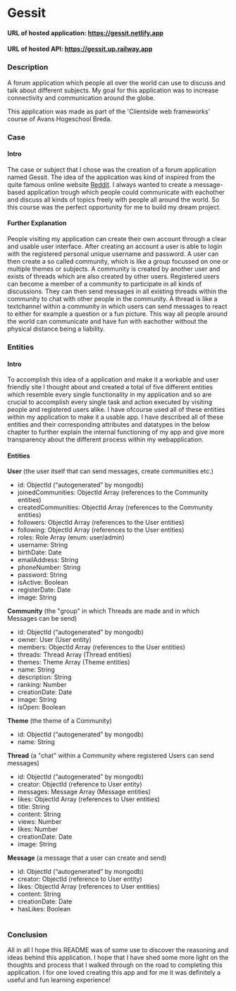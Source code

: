
# Gessit

#### URL of hosted application: https://gessit.netlify.app
#### URL of hosted API: https://gessit.up.railway.app

### Description

A forum application which people all over the world can use to 
discuss and talk about different subjects. My goal for this 
application was to increase connectivity and communication around 
the globe.

This application was made as part of the 'Clientside web 
frameworks' course of Avans Hogeschool Breda.


### Case
#### Intro

The case or subject that I chose was the creation of a forum 
application named Gessit. The idea of the application 
was kind of inspired from the quite famous online 
website [Reddit](https://www.reddit.com/). I always wanted 
to create a message-based application trough which people 
could communicate with eachother and discuss all kinds of 
topics freely with people all around the world. So this course 
was the perfect opportunity for me to build my dream project.

#### Further Explanation

People visiting my application can create their own account through
a clear and usable user interface. After creating an account a user
is able to login with the registered personal unique username and 
password. A user can then create a so called community, which is 
like a group focussed on one or multiple themes or subjects. A 
community is created by another user and exists of threads which are 
also created by other users. Registered users can become a member 
of a community to participate in all kinds of discussions. They can
then send messages in all existing threads within the community to 
chat with other people in the community. A thread is like a 
textchannel within a community in which users can send messages to 
react to either for example a question or a fun picture. This way 
all people around the world can communicate and have fun with eachother
without the physical distance being a liability. 

### Entities
#### Intro

To accomplish this idea of a application and make it a workable and
user friendly site I thought about and created a total of five different
entities which resemble every single functionality in my application and
so are crucial to accomplish every single task and action executed by
visiting people and registered users alike. I have ofcourse used all
of these entities within my application to make it a usable app. I have
described all of these entities and their corresponding attributes and
datatypes in the below chapter to further explain the internal functioning 
of my app and give more transparency about the different process within
my webapplication.

#### Entities

**User** (the user itself that can send messages, create communities etc.)

- id: ObjectId (“autogenerated” by mongodb)
- joinedCommunities: ObjectId Array (references to the Community entities)
- createdCommunities: ObjectId Array (references to the Community entities)
- followers: ObjectId Array (references to the User entities)
- following: ObjectId Array (references to the User entities)
- roles: Role Array (enum: user/admin)
- username: String
- birthDate: Date
- emailAddress: String
- phoneNumber: String
- password: String
- isActive: Boolean
- registerDate: Date
- image: String

**Community** (the "group" in which Threads are made and in which Messages can be send)

- id: ObjectId (“autogenerated” by mongodb)
- owner: User (User entity)
- members: ObjectId Array (references to the User entities)
- threads: Thread Array (Thread entities)
- themes: Theme Array (Theme entities)
- name: String
- description: String
- ranking: Number
- creationDate: Date
- image: String
- isOpen: Boolean

**Theme** (the theme of a Community)

- id: ObjectId (“autogenerated” by mongodb)
- name: String

**Thread** (a "chat" within a Community where registered Users can send messages)

- id: ObjectId (“autogenerated” by mongodb)
- creator: ObjectId (reference to User entity)
- messages: Message Array (Message entities)
- likes: ObjectId Array (references to User entities)
- title: String
- content: String
- views: Number
- likes: Number
- creationDate: Date
- image: String

**Message** (a message that a user can create and send)

- id: ObjectId (“autogenerated” by mongodb)
- creator: ObjectId (reference to User entity)
- likes: ObjectId Array (references to User entities)
- content: String
- creationDate: Date
- hasLikes: Boolean

#

### Conclusion

All in all I hope this README was of some use to discover the reasoning
and ideas behind this application. I hope that I have shed some more
light on the thoughts and process that I walked through on the road
to completing this application. I for one loved creating this app and
for me it was definitely a useful and fun learning experience! 
